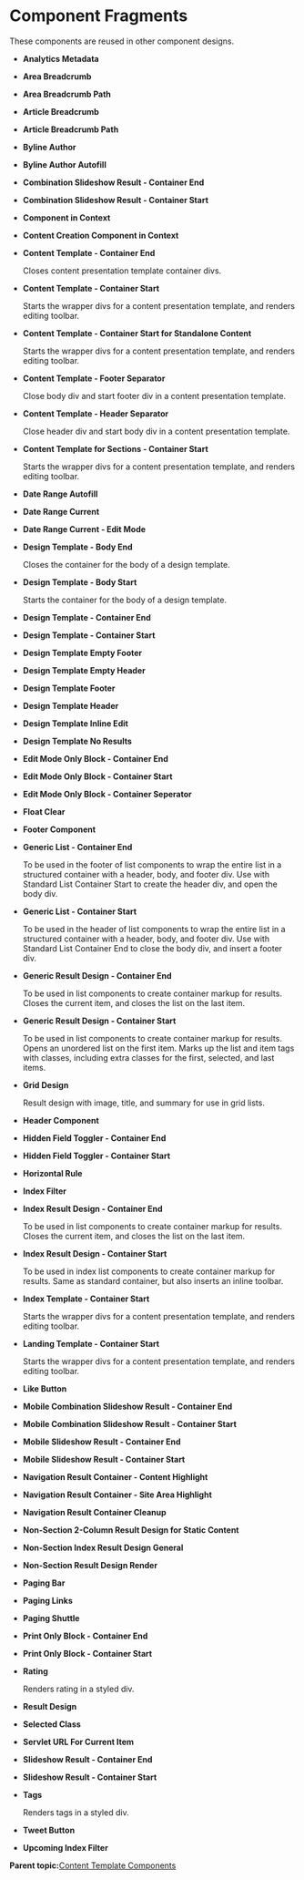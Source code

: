 # Component Fragments 

These components are reused in other component designs.

-   **Analytics Metadata**
-   **Area Breadcrumb**
-   **Area Breadcrumb Path**
-   **Article Breadcrumb**
-   **Article Breadcrumb Path**
-   **Byline Author**
-   **Byline Author Autofill**
-   **Combination Slideshow Result - Container End**
-   **Combination Slideshow Result - Container Start**
-   **Component in Context**
-   **Content Creation Component in Context**
-   **Content Template - Container End**

    Closes content presentation template container divs.

-   **Content Template - Container Start**

    Starts the wrapper divs for a content presentation template, and renders editing toolbar.

-   **Content Template - Container Start for Standalone Content**

    Starts the wrapper divs for a content presentation template, and renders editing toolbar.

-   **Content Template - Footer Separator**

    Close body div and start footer div in a content presentation template.

-   **Content Template - Header Separator**

    Close header div and start body div in a content presentation template.

-   **Content Template for Sections - Container Start**

    Starts the wrapper divs for a content presentation template, and renders editing toolbar.

-   **Date Range Autofill**
-   **Date Range Current**
-   **Date Range Current - Edit Mode**
-   **Design Template - Body End**

    Closes the container for the body of a design template.

-   **Design Template - Body Start**

    Starts the container for the body of a design template.

-   **Design Template - Container End**
-   **Design Template - Container Start**
-   **Design Template Empty Footer**
-   **Design Template Empty Header**
-   **Design Template Footer**
-   **Design Template Header**
-   **Design Template Inline Edit**
-   **Design Template No Results**
-   **Edit Mode Only Block - Container End**
-   **Edit Mode Only Block - Container Start**
-   **Edit Mode Only Block - Container Seperator**
-   **Float Clear**
-   **Footer Component**
-   **Generic List - Container End**

    To be used in the footer of list components to wrap the entire list in a structured container with a header, body, and footer div. Use with Standard List Container Start to create the header div, and open the body div.

-   **Generic List - Container Start**

    To be used in the header of list components to wrap the entire list in a structured container with a header, body, and footer div. Use with Standard List Container End to close the body div, and insert a footer div.

-   **Generic Result Design - Container End**

    To be used in list components to create container markup for results. Closes the current item, and closes the list on the last item.

-   **Generic Result Design - Container Start**

    To be used in list components to create container markup for results. Opens an unordered list on the first item. Marks up the list and item tags with classes, including extra classes for the first, selected, and last items.

-   **Grid Design**

    Result design with image, title, and summary for use in grid lists.

-   **Header Component**
-   **Hidden Field Toggler - Container End**
-   **Hidden Field Toggler - Container Start**
-   **Horizontal Rule**
-   **Index Filter**
-   **Index Result Design - Container End**

    To be used in list components to create container markup for results. Closes the current item, and closes the list on the last item.

-   **Index Result Design - Container Start**

    To be used in index list components to create container markup for results. Same as standard container, but also inserts an inline toolbar.

-   **Index Template - Container Start**

    Starts the wrapper divs for a content presentation template, and renders editing toolbar.

-   **Landing Template - Container Start**

    Starts the wrapper divs for a content presentation template, and renders editing toolbar.

-   **Like Button**
-   **Mobile Combination Slideshow Result - Container End**
-   **Mobile Combination Slideshow Result - Container Start**
-   **Mobile Slideshow Result - Container End**
-   **Mobile Slideshow Result - Container Start**
-   **Navigation Result Container - Content Highlight**
-   **Navigation Result Container - Site Area Highlight**
-   **Navigation Result Container Cleanup**
-   **Non-Section 2-Column Result Design for Static Content**
-   **Non-Section Index Result Design General**
-   **Non-Section Result Design Render**
-   **Paging Bar**
-   **Paging Links**
-   **Paging Shuttle**
-   **Print Only Block - Container End**
-   **Print Only Block - Container Start**
-   **Rating**

    Renders rating in a styled div.

-   **Result Design**
-   **Selected Class**
-   **Servlet URL For Current Item**
-   **Slideshow Result - Container End**
-   **Slideshow Result - Container Start**
-   **Tags**

    Renders tags in a styled div.

-   **Tweet Button**
-   **Upcoming Index Filter**

**Parent topic:**[Content Template Components ](../ctc/ctc-assets-components.md)

